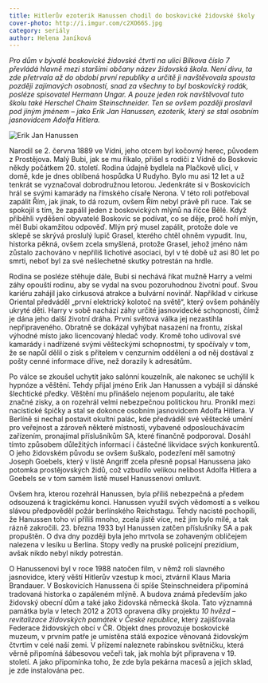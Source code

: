 ```yaml
---
title: Hitlerův ezoterik Hanussen chodil do boskovické židovské školy
cover-photo: http://i.imgur.com/c2XO66S.jpg
category: seriály
author: Helena Janíková
---
```


*Pro dům v bývalé boskovické židovské čtvrti na ulici Bílkova číslo 7 převládá hlavně mezi staršími občany název židovská škola. Není divu, ta zde přetrvala až do období první republiky a určitě ji navštěvovala spousta později zajímavých osobností, snad za všechny to byl boskovický rodák, posléze spisovatel Hermann Ungar. A pouze jeden rok navštěvoval tuto školu také Herschel Chaim Steinschneider. Ten se ovšem později proslavil pod jiným jménem – jako Erik Jan Hanussen, ezoterik, který se stal osobním jasnovidcem Adolfa Hitlera.*

<img src="http://i.imgur.com/TKQDyZW.jpg" alt="Erik Jan Hanussen" class="img-responsive img-popup">

Narodil se 2. června 1889 ve Vídni, jeho otcem byl kočovný herec, původem z Prostějova. Malý Bubi, jak se mu říkalo, přišel s rodiči z Vídně do Boskovic někdy počátkem 20. století. Rodina údajně bydlela na Plačkově ulici, v domě, kde je dnes oblíbená hospůdka U Rudyho. Bylo mu asi 12 let a už tenkrát se vyznačoval dobrodružnou letorou. Jedenkráte si v Boskovicích hrál se svými kamarády na římského císaře Nerona. V této roli potřeboval zapálit Řím, jak jinak, to dá rozum, ovšem Řím nebyl právě při ruce. Tak se spokojil s tím, že zapálil jeden z boskovických mlýnů na říčce Bělé. Když přiběhli vyděšení obyvatelé Boskovic se podívat, co se děje, proč hoří mlýn, měl Bubi okamžitou odpověď. Mlýn prý musel zapálit, protože dole ve sklepě se skrývá proslulý lupič Grasel, kterého chtěl ohněm vypudit. Inu, historka pěkná, ovšem zcela smyšlená, protože Grasel, jehož jméno nám zůstalo zachováno v nepříliš lichotivé asociaci, byl v té době už asi 80 let po smrti, neboť byl za své nešlechetné skutky potrestán na hrdle.

Rodina se posléze stěhuje dále, Bubi si nechává říkat mužně Harry a velmi záhy opouští rodinu, aby se vydal na svou pozoruhodnou životní pouť. Svou kariéru zahájil jako cirkusová atrakce a bulvární novinář. Například v cirkuse Oriental předváděl „první elektrický kolotoč na světě“, který ovšem poháněly ukryté děti. Harry v sobě nachází záhy určité jasnovidecké schopnosti, čímž je dána jeho další životní dráha. První světová válka jej nezastihla nepřipraveného. Obratně se dokázal vyhýbat nasazení na frontu, získal výhodné místo jako licencovaný hledač vody. Kromě toho udivoval své kamarády i nadřízené svými věšteckými schopnostmi, ty spočívaly v tom, že se napůl dělil o zisk s přítelem v cenzurním oddělení a od něj dostával z pošty cenné informace dříve, než dorazily k adresátům.

Po válce se zkoušel uchytit jako salónní kouzelník, ale nakonec se uchýlil k hypnóze a věštění. Tehdy přijal jméno Erik Jan Hanussen a vybájil si dánské šlechtické předky. Věštění mu přinášelo nejenom popularitu, ale také značné zisky, a on rozehrál velmi nebezpečnou politickou hru. Pronikl mezi nacistické špičky a stal se dokonce osobním jasnovidcem Adolfa Hitlera. V Berlíně si nechal postavit okultní palác, kde předváděl své věštecké umění pro veřejnost a zároveň některé místnosti, vybavené odposlouchávacím zařízením, pronajímal příslušníkům SA, které finančně podporoval. Dosáhl tímto způsobem důležitých informací i částečné likvidace svých konkurentů. O jeho židovském původu se ovšem šuškalo, podezření měl samotný Joseph Goebels, který v listě Angriff zcela přesně popsal Hanussena jako potomka prostějovských židů, což vzbudilo velikou nelibost Adolfa Hitlera a Goebels se v tom samém listě musel Hanussenovi omluvit.
 
Ovšem hra, kterou rozehrál Hanussen, byla příliš nebezpečná a předem odsouzená k tragickému konci. Hanussen využil svých vědomostí a s velkou slávou předpověděl požár berlínského Reichstagu. Tehdy nacisté pochopili, že Hanussen toho ví příliš mnoho, zcela jistě více, než jim bylo milé, a tak rázně zakročili. 23. března 1933 byl Hanussen zatčen příslušníky SA a pak propuštěn. O dva dny později byla jeho mrtvola se zohaveným obličejem nalezena v lesíku u Berlína. Stopy vedly na pruské policejní prezídium, avšak nikdo nebyl nikdy potrestán.

O Hanussenovi byl v roce 1988 natočen film, v němž roli slavného jasnovidce, který věští Hitlerův vzestup k moci, ztvárnil Klaus Maria Brandauer. V Boskovicích Hanussena či spíše Steinschneidera připomíná tradovaná historka o zapáleném mlýně. A budova známá především jako židovský obecní dům a také jako židovská německá škola. Tato významná památka byla v letech 2012 a 2013 opravena díky projektu *10 hvězd – revitalizace židovských památek v České republice*, který zajišťovala Federace židovských obcí v ČR. Objekt dnes provozuje boskovické muzeum, v prvním patře je umístěna stálá expozice věnovaná židovským čtvrtím v celé naší zemi. V přízemí naleznete rabínskou světničku, která věrně připomíná šábesovou večeři tak, jak mohla být připravena v 19. století. A jako připomínka toho, že zde byla pekárna macesů a jejich sklad, je zde instalována pec.
